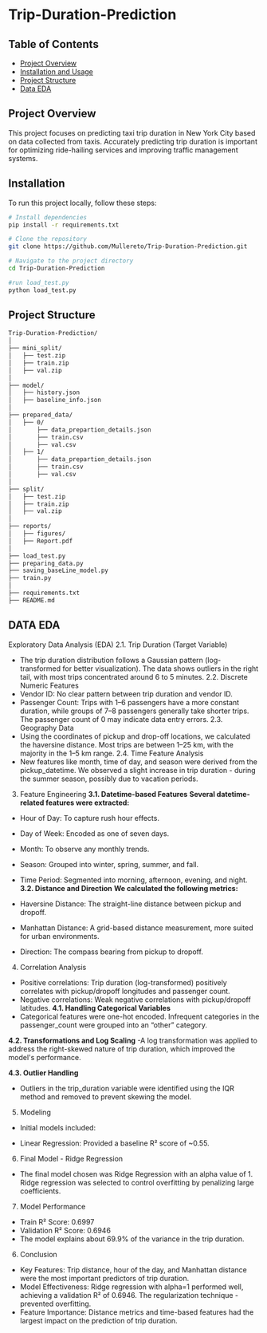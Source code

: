 # Trip-Duration-Prediction

## Table of Contents

- [Project Overview](#project-overview)
- [Installation and Usage](#installation)
- [Project Structure](#project-structure)
- [Data EDA](#data-eda)

## Project Overview

This project focuses on predicting taxi trip duration in New York City based on data collected from taxis. Accurately predicting trip duration is important for optimizing ride-hailing services and improving traffic management systems.

## Installation
To run this project locally, follow these steps:

```bash
# Install dependencies
pip install -r requirements.txt

# Clone the repository
git clone https://github.com/Mullereto/Trip-Duration-Prediction.git

# Navigate to the project directory
cd Trip-Duration-Prediction

#run load_test.py
python load_test.py
```
## Project Structure

```bash
Trip-Duration-Prediction/
│
├── mini_split/                    
│   ├── test.zip                 
│   ├── train.zip 
│   ├── val.zip 
│
├── model/               
│   ├── history.json     
│   ├── baseline_info.json    
│
├── prepared_data/                       
│   ├── 0/             
│       ├── data_prepartion_details.json      
│       ├── train.csv                
│       ├── val.csv      
│   ├── 1/             
│       ├── data_prepartion_details.json      
│       ├── train.csv                
│       ├── val.csv      
│
├── split/                     
│   ├── test.zip      
│   ├── train.zip          
│   ├── val.zip        
│
├── reports/                    
│   ├── figures/                
│   ├── Report.pdf              
│
├── load_test.py                     
├── preparing_data.py                     
├── saving_baseLine_model.py                     
├── train.py                                        
│            
├── requirements.txt            
├── README.md                                    
```
## DATA EDA

Exploratory Data Analysis (EDA)
2.1. Trip Duration (Target Variable)
- The trip duration distribution follows a Gaussian pattern (log-transformed for better visualization). The data shows outliers in the right tail, with most trips concentrated around 6 to 5 minutes.
2.2. Discrete Numeric Features
- Vendor ID: No clear pattern between trip duration and vendor ID.
- Passenger Count: Trips with 1–6 passengers have a more constant duration, while groups of 7–8 passengers generally take shorter trips. The passenger count of 0 may indicate data entry errors.
2.3. Geography Data
- Using the coordinates of pickup and drop-off locations, we calculated the haversine distance. Most trips are between 1–25 km, with the majority in the 1–5 km range.
2.4. Time Feature Analysis
- New features like month, time of day, and season were derived from the pickup_datetime. We observed a slight increase in trip duration - during the summer season, possibly due to vacation periods.
3. Feature Engineering
**3.1. Datetime-based Features**
**Several datetime-related features were extracted:**

- Hour of Day: To capture rush hour effects.
- Day of Week: Encoded as one of seven days.
- Month: To observe any monthly trends.
- Season: Grouped into winter, spring, summer, and fall.
- Time Period: Segmented into morning, afternoon, evening, and night.
**3.2. Distance and Direction**
**We calculated the following metrics:**

- Haversine Distance: The straight-line distance between pickup and dropoff.
- Manhattan Distance: A grid-based distance measurement, more suited for urban environments.
- Direction: The compass bearing from pickup to dropoff.
4. Correlation Analysis
- Positive correlations: Trip duration (log-transformed) positively correlates with pickup/dropoff longitudes and passenger count.
- Negative correlations: Weak negative correlations with pickup/dropoff latitudes.
**4.1. Handling Categorical Variables**
- Categorical features were one-hot encoded. Infrequent categories in the passenger_count were grouped into an “other” category.

**4.2. Transformations and Log Scaling**
-A log transformation was applied to address the right-skewed nature of trip duration, which improved the model's performance.

**4.3. Outlier Handling**
- Outliers in the trip_duration variable were identified using the IQR method and removed to prevent skewing the model.

5. Modeling
- Initial models included:

- Linear Regression: Provided a baseline R² score of ~0.55.
6. Final Model - Ridge Regression
- The final model chosen was Ridge Regression with an alpha value of 1. Ridge regression was selected to control overfitting by penalizing large coefficients.

7. Model Performance
- Train R² Score: 0.6997
- Validation R² Score: 0.6946
- The model explains about 69.9% of the variance in the trip duration.

6. Conclusion
- Key Features: Trip distance, hour of the day, and Manhattan distance were the most important predictors of trip duration.
- Model Effectiveness: Ridge regression with alpha=1 performed well, achieving a validation R² of 0.6946. The regularization technique - prevented overfitting.
- Feature Importance: Distance metrics and time-based features had the largest impact on the prediction of trip duration.
